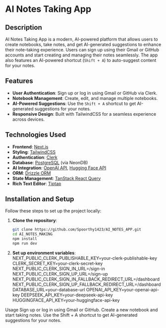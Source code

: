 # AI Notes Taking App

## Description
AI Notes Taking App is a modern, AI-powered platform that allows users to create notebooks, take notes, and get AI-generated suggestions to enhance their note-taking experience. Users can sign up using their Gmail or GitHub accounts and start creating and managing their notes seamlessly. The app also features an AI-powered shortcut (`Shift + A`) to auto-suggest content for your notes.

## Features
- **User Authentication**: Sign up or log in using Gmail or GitHub via Clerk.
- **Notebook Management**: Create, edit, and manage multiple notebooks.
- **AI-Powered Suggestions**: Use the `Shift + A` shortcut to get AI-generated suggestions for your notes.
- **Responsive Design**: Built with TailwindCSS for a seamless experience across devices.

## Technologies Used
- **Frontend**: [Next.js](https://nextjs.org/)
- **Styling**: [TailwindCSS](https://tailwindcss.com/)
- **Authentication**: [Clerk](https://clerk.dev/)
- **Database**: [PostgreSQL](https://www.postgresql.org/) (via NeonDB)
- **AI Integration**: [OpenAI API](https://openai.com/), [Hugging Face API](https://huggingface.co/)
- **ORM**: [Drizzle ORM](https://orm.drizzle.team/)
- **State Management**: [TanStack React Query](https://tanstack.com/query/latest)
- **Rich Text Editor**: [Tiptap](https://tiptap.dev/)

## Installation and Setup
Follow these steps to set up the project locally:

1. **Clone the repository**:
   ```bash
   git clone https://github.com/Spoorthy1423/AI_NOTES_APP.git
   cd AI_NOTES_MAKING
   npm install
   npm run dev
   ```
2. **Set up environment variables**:
NEXT_PUBLIC_CLERK_PUBLISHABLE_KEY=your-clerk-publishable-key
CLERK_SECRET_KEY=your-clerk-secret-key
NEXT_PUBLIC_CLERK_SIGN_IN_URL=/sign-in
NEXT_PUBLIC_CLERK_SIGN_UP_URL=/sign-up
NEXT_PUBLIC_CLERK_SIGN_IN_FALLBACK_REDIRECT_URL=/dashboard
NEXT_PUBLIC_CLERK_SIGN_UP_FALLBACK_REDIRECT_URL=/dashboard
DATABASE_URL=your-database-url
OPENAI_API_KEY=your-openai-api-key
DEEPSEEK_API_KEY=your-deepseek-api-key
HUGGINGFACE_API_KEY=your-huggingface-api-key

Usage
Sign up or log in using Gmail or GitHub.
Create a new notebook and start taking notes.
Use the Shift + A shortcut to get AI-generated suggestions for your notes.